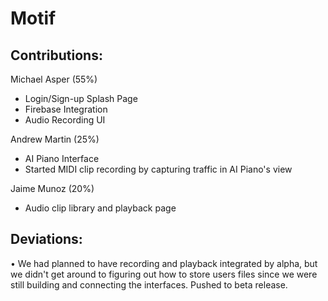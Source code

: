 # Motif

## Contributions:

Michael Asper (55%)
  - Login/Sign-up Splash Page
  - Firebase Integration
  - Audio Recording UI

Andrew Martin (25%)
  - AI Piano Interface
  - Started MIDI clip recording by capturing traffic in AI Piano's view

Jaime Munoz (20%)
  - Audio clip library and playback page

## Deviations:

• We had planned to have recording and playback integrated by alpha, but we didn't get around to figuring out how to store users files since we were still building and connecting the interfaces. Pushed to beta release.
